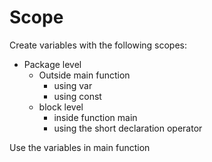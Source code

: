 # Scope
Create variables with the following scopes:

- Package level
  - Outside main function
    - using var
    - using const
  - block level
    - inside function main
    - using the short declaration operator

Use the variables in main function

